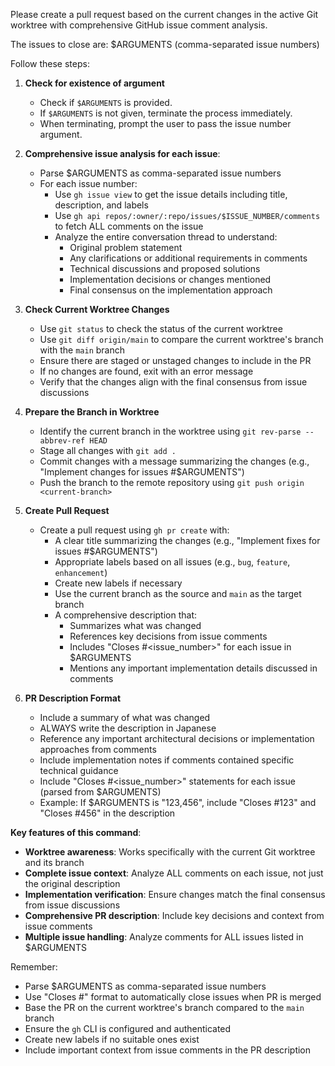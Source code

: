 Please create a pull request based on the current changes in the active Git worktree with comprehensive GitHub issue comment analysis.

The issues to close are: $ARGUMENTS (comma-separated issue numbers)

Follow these steps:

1.  **Check for existence of argument**

    - Check if `$ARGUMENTS` is provided.
    - If `$ARGUMENTS` is not given, terminate the process immediately.
    - When terminating, prompt the user to pass the issue number argument.

2.  **Comprehensive issue analysis for each issue**:
    - Parse $ARGUMENTS as comma-separated issue numbers
    - For each issue number:
      - Use `gh issue view` to get the issue details including title, description, and labels
      - Use `gh api repos/:owner/:repo/issues/$ISSUE_NUMBER/comments` to fetch ALL comments on the issue
      - Analyze the entire conversation thread to understand:
        - Original problem statement
        - Any clarifications or additional requirements in comments
        - Technical discussions and proposed solutions
        - Implementation decisions or changes mentioned
        - Final consensus on the implementation approach

3.  **Check Current Worktree Changes**

    - Use `git status` to check the status of the current worktree
    - Use `git diff origin/main` to compare the current worktree's branch with the `main` branch
    - Ensure there are staged or unstaged changes to include in the PR
    - If no changes are found, exit with an error message
    - Verify that the changes align with the final consensus from issue discussions

4.  **Prepare the Branch in Worktree**

    - Identify the current branch in the worktree using `git rev-parse --abbrev-ref HEAD`
    - Stage all changes with `git add .`
    - Commit changes with a message summarizing the changes (e.g., "Implement changes for issues #$ARGUMENTS")
    - Push the branch to the remote repository using `git push origin <current-branch>`

5.  **Create Pull Request**

    - Create a pull request using `gh pr create` with:
      - A clear title summarizing the changes (e.g., "Implement fixes for issues #$ARGUMENTS")
      - Appropriate labels based on all issues (e.g., `bug`, `feature`, `enhancement`)
      - Create new labels if necessary
      - Use the current branch as the source and `main` as the target branch
      - A comprehensive description that:
        - Summarizes what was changed
        - References key decisions from issue comments
        - Includes "Closes #<issue_number>" for each issue in $ARGUMENTS
        - Mentions any important implementation details discussed in comments

6.  **PR Description Format**
    - Include a summary of what was changed
    - ALWAYS write the description in Japanese
    - Reference any important architectural decisions or implementation approaches from comments
    - Include implementation notes if comments contained specific technical guidance
    - Include "Closes #<issue_number>" statements for each issue (parsed from $ARGUMENTS)
    - Example: If $ARGUMENTS is "123,456", include "Closes #123" and "Closes #456" in the description

**Key features of this command**:
- **Worktree awareness**: Works specifically with the current Git worktree and its branch
- **Complete issue context**: Analyze ALL comments on each issue, not just the original description
- **Implementation verification**: Ensure changes match the final consensus from issue discussions
- **Comprehensive PR description**: Include key decisions and context from issue comments
- **Multiple issue handling**: Analyze comments for ALL issues listed in $ARGUMENTS

Remember:
- Parse $ARGUMENTS as comma-separated issue numbers
- Use "Closes #<number>" format to automatically close issues when PR is merged
- Base the PR on the current worktree's branch compared to the `main` branch
- Ensure the `gh` CLI is configured and authenticated
- Create new labels if no suitable ones exist
- Include important context from issue comments in the PR description